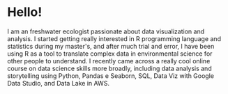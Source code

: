# Hello!
I am an freshwater ecologist passionate about data visualization and analysis. I started getting really interested in R programming language and statistics during my master's, and after much trial and error, I have been using R as a tool to translate complex data in environmental science for other people to understand. I recently came across a really cool online course on data science skills more broadly, including data analysis and storytelling using Python, Pandas e Seaborn, SQL, Data Viz with Google Data Studio, and Data Lake in AWS.
